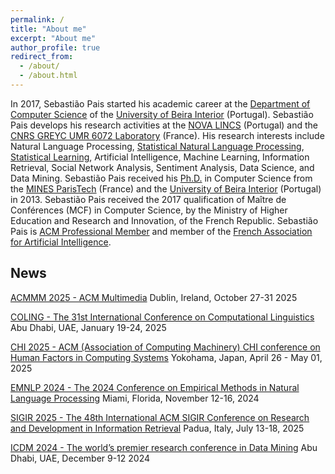 ```yaml
---
permalink: /
title: "About me"
excerpt: "About me"
author_profile: true
redirect_from: 
  - /about/
  - /about.html
---
```



In 2017, Sebastião Pais started his academic career at the [Department of Computer Science](http://www.di.ubi.pt/) of the [University of Beira Interior](https://www.ubi.pt/) (Portugal). Sebastião Pais develops his research activities at the [NOVA LINCS](https://nova-lincs.di.fct.unl.pt/) (Portugal) and the [CNRS GREYC UMR 6072 Laboratory](http://www.greyc.fr/) (France). His research interests include Natural Language Processing, [Statistical Natural Language Processing](https://nlp.stanford.edu/fsnlp/), [Statistical Learning](https://www.statlearning.com/), Artificial Intelligence, Machine Learning, Information Retrieval, Social Network Analysis, Sentiment Analysis, Data Science, and Data Mining. Sebastião Pais received his [Ph.D.](https://goo.gl/mK4LGn) in Computer Science from the [MINES ParisTech](http://www.minesparis.psl.eu/) (France) and the [University of Beira Interior](https://www.ubi.pt/) (Portugal) in 2013. Sebastião Pais received the 2017 qualification of Maître de Conférences (MCF) in Computer Science, by the Ministry of Higher Education and Research and Innovation, of the French Republic.
Sebastião Pais is [ACM Professional Member](http://member.acm.org/~sebastiaopais) and member of the [French Association for Artificial Intelligence](https://afia.asso.fr/).

## News

[ACMMM 2025 - ACM Multimedia](https://acmmm2025.org/)
Dublin, Ireland, October 27-31 2025

[COLING - The 31st International Conference on Computational Linguistics](https://coling2025.org/)
Abu Dhabi, UAE, January 19-24, 2025

[CHI 2025 - ACM (Association of Computing Machinery) CHI conference on Human Factors in Computing Systems](https://chi2025.acm.org/)
Yokohama, Japan, April 26 - May 01, 2025

[EMNLP 2024 - The 2024 Conference on Empirical Methods in Natural Language Processing](https://2024.emnlp.org/)
Miami, Florida, November 12-16, 2024

[SIGIR 2025 - The 48th International ACM SIGIR Conference on Research and Development in Information Retrieval](https://sigir2025.dei.unipd.it/)
Padua, Italy, July 13-18, 2025

[ICDM 2024 - The world’s premier research conference in Data Mining](https://icdm2024.org/)
Abu Dhabi, UAE, December 9-12 2024


